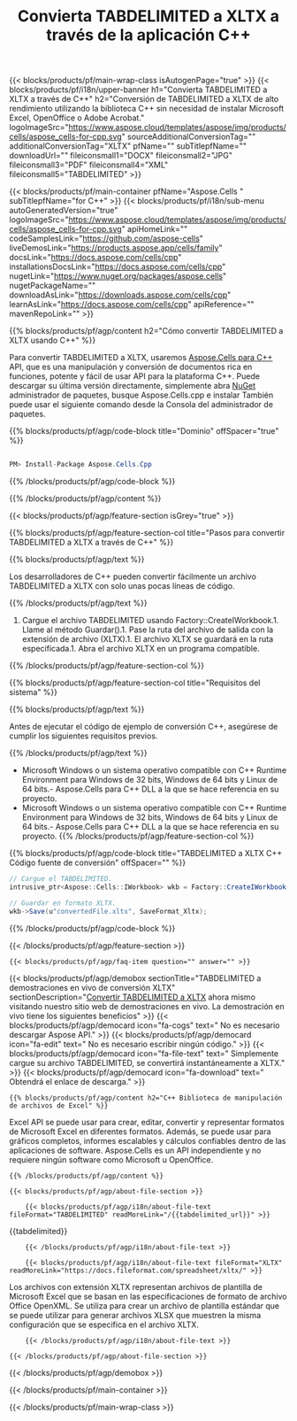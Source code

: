 ﻿---
title: Convierta TABDELIMITED a XLTX a través de la aplicación C++ 
url: /es/cpp/conversion/tabdelimited-to-xltx/ 
description: Ejemplo de código de conversión C++ para documento TABDELIMITED a formato XLTX. Los programadores pueden usar este código fuente para la conversión por lotes de TABDELIMITED a XLTX dentro de cualquier aplicación C++.
---
{{< blocks/products/pf/main-wrap-class isAutogenPage="true" >}}
{{< blocks/products/pf/i18n/upper-banner h1="Convierta TABDELIMITED a XLTX a través de C++" h2="Conversión de TABDELIMITED a XLTX de alto rendimiento utilizando la biblioteca C++ sin necesidad de instalar Microsoft Excel, OpenOffice o Adobe Acrobat." logoImageSrc="https://www.aspose.cloud/templates/aspose/img/products/cells/aspose_cells-for-cpp.svg" sourceAdditionalConversionTag="" additionalConversionTag="XLTX" pfName="" subTitlepfName="" downloadUrl="" fileiconsmall1="DOCX" fileiconsmall2="JPG" fileiconsmall3="PDF" fileiconsmall4="XML" fileiconsmall5="TABDELIMITED" >}}

{{< blocks/products/pf/main-container pfName="Aspose.Cells " subTitlepfName="for C++" >}}
{{< blocks/products/pf/i18n/sub-menu autoGeneratedVersion="true" logoImageSrc="https://www.aspose.cloud/templates/aspose/img/products/cells/aspose_cells-for-cpp.svg" apiHomeLink="" codeSamplesLink="https://github.com/aspose-cells" liveDemosLink="https://products.aspose.app/cells/family" docsLink="https://docs.aspose.com/cells/cpp" installationsDocsLink="https://docs.aspose.com/cells/cpp" nugetLink="https://www.nuget.org/packages/aspose.cells" nugetPackageName="" downloadAsLink="https://downloads.aspose.com/cells/cpp" learnAsLink="https://docs.aspose.com/cells/cpp" apiReference="" mavenRepoLink="" >}}

{{% blocks/products/pf/agp/content h2="Cómo convertir TABDELIMITED a XLTX usando C++" %}}

 Para convertir TABDELIMITED a XLTX, usaremos
 [Aspose.Cells para C++](https://products.aspose.com/cells/cpp) 
 API, que es una manipulación y conversión de documentos rica en funciones, potente y fácil de usar API para la plataforma C++. Puede descargar su última versión directamente, simplemente abra
 [NuGet](https://www.nuget.org/packages/aspose.cells) 
 administrador de paquetes, busque
 Aspose.Cells.cpp 
 e instalar También puede usar el siguiente comando desde la Consola del administrador de paquetes.

{{% blocks/products/pf/agp/code-block title="Dominio" offSpacer="true" %}}

```cs

PM> Install-Package Aspose.Cells.Cpp


```

{{% /blocks/products/pf/agp/code-block %}}

{{% /blocks/products/pf/agp/content %}}

{{< blocks/products/pf/agp/feature-section isGrey="true" >}}

{{% blocks/products/pf/agp/feature-section-col title="Pasos para convertir TABDELIMITED a XLTX a través de C++" %}}

{{% blocks/products/pf/agp/text %}}

 Los desarrolladores de C++ pueden convertir fácilmente un archivo TABDELIMITED a XLTX con solo unas pocas líneas de código.

{{% /blocks/products/pf/agp/text %}}

1. Cargue el archivo TABDELIMITED usando Factory::CreateIWorkbook.1. Llame al método Guardar().1. Pase la ruta del archivo de salida con la extensión de archivo (XLTX).1. El archivo XLTX se guardará en la ruta especificada.1. Abra el archivo XLTX en un programa compatible.

{{% /blocks/products/pf/agp/feature-section-col %}}

{{% blocks/products/pf/agp/feature-section-col title="Requisitos del sistema" %}}

{{% blocks/products/pf/agp/text %}}

 Antes de ejecutar el código de ejemplo de conversión C++, asegúrese de cumplir los siguientes requisitos previos.

{{% /blocks/products/pf/agp/text %}}

- Microsoft Windows o un sistema operativo compatible con C++ Runtime Environment para Windows de 32 bits, Windows de 64 bits y Linux de 64 bits.- Aspose.Cells para C++ DLL a la que se hace referencia en su proyecto.
- Microsoft Windows o un sistema operativo compatible con C++ Runtime Environment para Windows de 32 bits, Windows de 64 bits y Linux de 64 bits.- Aspose.Cells para C++ DLL a la que se hace referencia en su proyecto.
{{% /blocks/products/pf/agp/feature-section-col %}}

{{% blocks/products/pf/agp/code-block title="TABDELIMITED a XLTX C++ Código fuente de conversión" offSpacer="" %}}

```cs
// Cargue el TABDELIMITED.
intrusive_ptr<Aspose::Cells::IWorkbook> wkb = Factory::CreateIWorkbook(u"sourceFile.tabdelimited");

// Guardar en formato XLTX.
wkb->Save(u"convertedFile.xltx", SaveFormat_Xltx);


```

{{% /blocks/products/pf/agp/code-block %}}

{{< /blocks/products/pf/agp/feature-section >}}

    {{< blocks/products/pf/agp/faq-item question="" answer="" >}}
 

<!-- aboutfile Starts -->

{{< blocks/products/pf/agp/demobox sectionTitle="TABDELIMITED a demostraciones en vivo de conversión XLTX" sectionDescription="[Convertir TABDELIMITED a XLTX](https://products.aspose.app/cells/conversion/tabdelimited-to-xltx) ahora mismo visitando nuestro sitio web de demostraciones en vivo. La demostración en vivo tiene los siguientes beneficios" >}}
        {{< blocks/products/pf/agp/democard icon="fa-cogs" text=" No es necesario descargar Aspose API." >}}
        {{< blocks/products/pf/agp/democard icon="fa-edit" text=" No es necesario escribir ningún código." >}}
        {{< blocks/products/pf/agp/democard icon="fa-file-text" text=" Simplemente cargue su archivo TABDELIMITED, se convertirá instantáneamente a XLTX." >}}
        {{< blocks/products/pf/agp/democard icon="fa-download" text=" Obtendrá el enlace de descarga." >}}

    {{% blocks/products/pf/agp/content h2="C++ Biblioteca de manipulación de archivos de Excel" %}}

 Excel API se puede usar para crear, editar, convertir y representar formatos de Microsoft Excel en diferentes formatos. Además, se puede usar para gráficos completos, informes escalables y cálculos confiables dentro de las aplicaciones de software. Aspose.Cells es un API independiente y no requiere ningún software como Microsoft u OpenOffice.  



    {{% /blocks/products/pf/agp/content %}}

    {{< blocks/products/pf/agp/about-file-section >}}

        {{< blocks/products/pf/agp/i18n/about-file-text fileFormat="TABDELIMITED" readMoreLink="/{{tabdelimited_url}}" >}}

{{tabdelimited}}

        {{< /blocks/products/pf/agp/i18n/about-file-text >}}

        {{< blocks/products/pf/agp/i18n/about-file-text fileFormat="XLTX" readMoreLink="https://docs.fileformat.com/spreadsheet/xltx/" >}}

Los archivos con extensión XLTX representan archivos de plantilla de Microsoft Excel que se basan en las especificaciones de formato de archivo Office OpenXML. Se utiliza para crear un archivo de plantilla estándar que se puede utilizar para generar archivos XLSX que muestren la misma configuración que se especifica en el archivo XLTX.

        {{< /blocks/products/pf/agp/i18n/about-file-text >}}

    {{< /blocks/products/pf/agp/about-file-section >}}

{{< /blocks/products/pf/agp/demobox >}}

<!-- aboutfile Ends -->



{{< /blocks/products/pf/main-container >}}
    
{{< /blocks/products/pf/main-wrap-class >}}